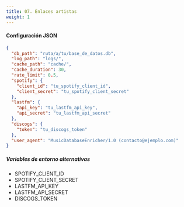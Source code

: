 ```yaml
---
title: 07. Enlaces artistas
weight: 1
---
```


#### Configuración JSON
```json
{
  "db_path": "ruta/a/tu/base_de_datos.db",
  "log_path": "logs/",
  "cache_path": "cache/",
  "cache_duration": 30,
  "rate_limit": 0.5,
  "spotify": {
    "client_id": "tu_spotify_client_id",
    "client_secret": "tu_spotify_client_secret"
  },
  "lastfm": {
    "api_key": "tu_lastfm_api_key",
    "api_secret": "tu_lastfm_api_secret"
  },
  "discogs": {
    "token": "tu_discogs_token"
  },
  "user_agent": "MusicDatabaseEnricher/1.0 (contacto@ejemplo.com)"
}
```

##### Variables de entorno alternativas
- SPOTIFY_CLIENT_ID
- SPOTIFY_CLIENT_SECRET
- LASTFM_API_KEY
- LASTFM_API_SECRET
- DISCOGS_TOKEN


